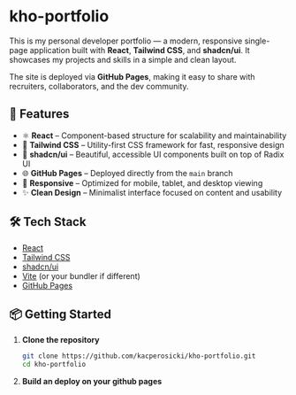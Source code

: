 # kho-portfolio

This is my personal developer portfolio — a modern, responsive single-page application built with **React**, **Tailwind CSS**, and **shadcn/ui**. It showcases my projects and skills in a simple and clean layout.

The site is deployed via **GitHub Pages**, making it easy to share with recruiters, collaborators, and the dev community.

## 🚀 Features

- ⚛️ **React** – Component-based structure for scalability and maintainability  
- 🎨 **Tailwind CSS** – Utility-first CSS framework for fast, responsive design  
- 🧩 **shadcn/ui** – Beautiful, accessible UI components built on top of Radix UI  
- 🌐 **GitHub Pages** – Deployed directly from the `main` branch  
- 📱 **Responsive** – Optimized for mobile, tablet, and desktop viewing  
- ✨ **Clean Design** – Minimalist interface focused on content and usability  

## 🛠️ Tech Stack

- [React](https://reactjs.org/)
- [Tailwind CSS](https://tailwindcss.com/)
- [shadcn/ui](https://ui.shadcn.dev/)
- [Vite](https://vitejs.dev/) (or your bundler if different)
- [GitHub Pages](https://pages.github.com/)

## 📦 Getting Started

1. **Clone the repository**

   ```bash
   git clone https://github.com/kacperosicki/kho-portfolio.git
   cd kho-portfolio
2. **Build an deploy on your github pages**
